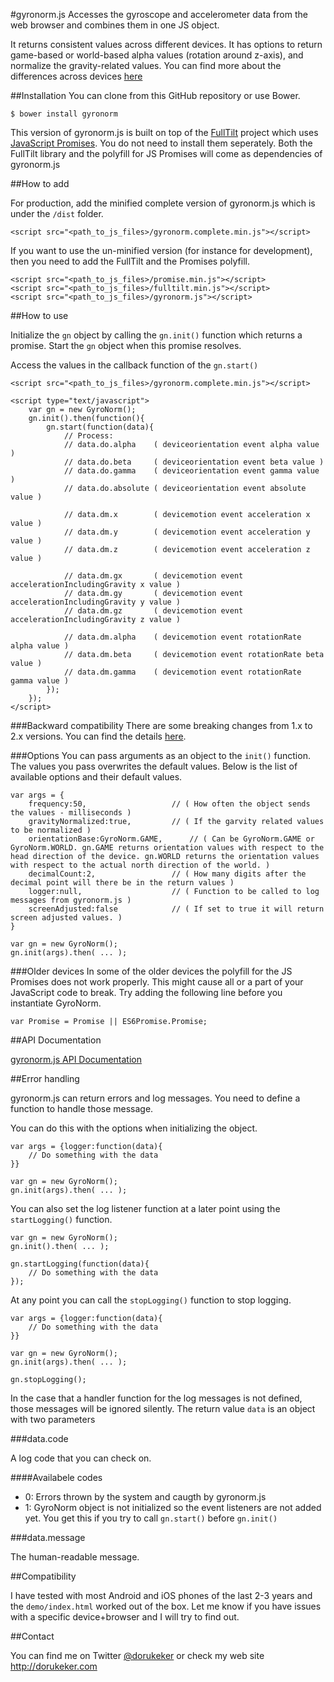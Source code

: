 #gyronorm.js
Accesses the gyroscope and accelerometer data from the web browser and combines them in one JS object.

It returns consistent values across different devices. It has options to return game-based or world-based alpha values (rotation around z-axis), and normalize the gravity-related values. You can find more about the differences across devices [here](http://dorukeker.com/know-thy-gyroscope-and-js-part-ii/)

##Installation
You can clone from this GitHub repository or use Bower.
	
	$ bower install gyronorm

This version of gyronorm.js is built on top of the [FullTilt](https://github.com/richtr/Full-Tilt) project which uses [JavaScript Promises](https://www.promisejs.org/). You do not need to install them seperately. Both the FullTilt library and the polyfill for JS Promises will come as dependencies of gyronorm.js

##How to add

For production, add the minified complete version of gyronorm.js which is under the `/dist` folder.

	<script src="<path_to_js_files>/gyronorm.complete.min.js"></script>

If you want to use the un-minified version (for instance for development), then you need to add the FullTilt and the Promises polyfill.

	<script src="<path_to_js_files>/promise.min.js"></script>
	<script src="<path_to_js_files>/fulltilt.min.js"></script>
	<script src="<path_to_js_files>/gyronorm.js"></script>

##How to use

Initialize the `gn` object by calling the `gn.init()` function which returns a promise. Start the `gn` object when this promise resolves.

Access the values in the callback function of the `gn.start()`

	<script src="<path_to_js_files>/gyronorm.complete.min.js"></script>
	
	<script type="text/javascript">
	    var gn = new GyroNorm();
	    gn.init().then(function(){
	    	gn.start(function(data){
		   		// Process:
				// data.do.alpha	( deviceorientation event alpha value )
				// data.do.beta		( deviceorientation event beta value )
				// data.do.gamma	( deviceorientation event gamma value )
				// data.do.absolute	( deviceorientation event absolute value )
				
				// data.dm.x		( devicemotion event acceleration x value )
				// data.dm.y		( devicemotion event acceleration y value )
				// data.dm.z		( devicemotion event acceleration z value )
				
				// data.dm.gx		( devicemotion event accelerationIncludingGravity x value )
				// data.dm.gy		( devicemotion event accelerationIncludingGravity y value )
				// data.dm.gz		( devicemotion event accelerationIncludingGravity z value )
					
				// data.dm.alpha	( devicemotion event rotationRate alpha value )
				// data.dm.beta		( devicemotion event rotationRate beta value )
				// data.dm.gamma	( devicemotion event rotationRate gamma value )
			});
		});
	</script>    	

###Backward compatibility
There are some breaking changes from 1.x to 2.x versions. You can find the details [here](https://github.com/dorukeker/gyronorm.js/wiki/Breaking-changes-from-1.x-to-2.x).
	
###Options
You can pass arguments as an object to the `init()` function. The values you pass overwrites the default values. Below is the list of available options and their default values.

	var args = {
		frequency:50,					// ( How often the object sends the values - milliseconds )
		gravityNormalized:true,			// ( If the garvity related values to be normalized )
		orientationBase:GyroNorm.GAME,		// ( Can be GyroNorm.GAME or GyroNorm.WORLD. gn.GAME returns orientation values with respect to the head direction of the device. gn.WORLD returns the orientation values with respect to the actual north direction of the world. )
		decimalCount:2,					// ( How many digits after the decimal point will there be in the return values )
		logger:null,					// ( Function to be called to log messages from gyronorm.js )
		screenAdjusted:false			// ( If set to true it will return screen adjusted values. )
	}
	
	var gn = new GyroNorm();
	gn.init(args).then( ... );

###Older devices
In some of the older devices the polyfill for the JS Promises does not work properly. This might cause all or a part of your JavaScript code to break. Try adding the following line before you instantiate GyroNorm.

	var Promise = Promise || ES6Promise.Promise;

##API Documentation

[gyronorm.js API Documentation](https://github.com/dorukeker/gyronorm.js/wiki/API-Documentaion)

##Error handling

gyronorm.js can return errors and log messages. You need to define a function to handle those message.

You can do this with the options when initializing the object.
	
	var args = {logger:function(data){
		// Do something with the data
	}}

	var gn = new GyroNorm();
	gn.init(args).then( ... );	

You can also set the log listener function at a later point using the `startLogging()` function.

	var gn = new GyroNorm();
	gn.init().then( ... );

	gn.startLogging(function(data){
		// Do something with the data
	});

At any point you can call the `stopLogging()` function to stop logging.

	var args = {logger:function(data){
		// Do something with the data
	}}

	var gn = new GyroNorm();
	gn.init(args).then( ... );

	gn.stopLogging();

In the case that a handler function for the log messages is not defined, those messages will be ignored silently.
The return value `data` is an object with two parameters

###data.code

A log code that you can check on.

####Availabele codes

- 0: Errors thrown by the system and caugth by gyronorm.js
- 1: GyroNorm object is not initialized so the event listeners are not added yet. You get this if you try to call `gn.start()` before `gn.init()`

###data.message

The human-readable message.

##Compatibility

I have tested with most Android and iOS phones of the last 2-3 years and the `demo/index.html` worked out of the box. Let me know if you have issues with a specific device+browser and I will try to find out.

##Contact

You can find me on Twitter [@dorukeker](https://twitter.com/dorukeker) or check my web site http://dorukeker.com
